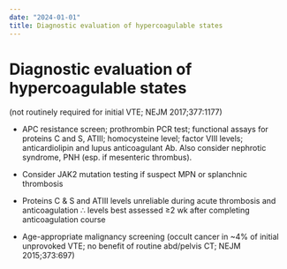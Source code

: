 ```yaml
---
date: "2024-01-01"
title: Diagnostic evaluation of hypercoagulable states
---
```


# Diagnostic evaluation of hypercoagulable states

(not routinely required for initial VTE; NEJM 2017;377:1177)

* APC resistance screen; prothrombin PCR test; functional assays for proteins C and S, ATIII; homocysteine level; factor VIII levels; anticardiolipin and lupus anticoagulant Ab. Also consider nephrotic syndrome, PNH (esp. if mesenteric thrombus).

* Consider JAK2 mutation testing if suspect MPN or splanchnic thrombosis

* Proteins C & S and ATIII levels unreliable during acute thrombosis and anticoagulation ∴ levels best assessed ≥2 wk after completing anticoagulation course

* Age-appropriate malignancy screening (occult cancer in ~4% of initial unprovoked VTE; no benefit of routine abd/pelvis CT; NEJM 2015;373:697)
